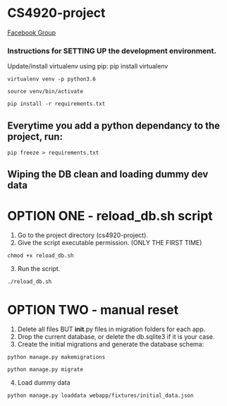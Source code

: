 # CS4920-project

[Facebook Group](https://www.facebook.com/groups/246537335979315/?fref=nf)

### Instructions for SETTING UP the development environment.

Update/install virtualenv using pip: pip install virtualenv
```
virtualenv venv -p python3.6

source venv/bin/activate

pip install -r requirements.txt
```

## Everytime you add a python dependancy to the project, run:
```
pip freeze > requirements.txt
```

## Wiping the DB clean and loading dummy dev data

# OPTION ONE - reload_db.sh script
1. Go to the project directory (cs4920-project).
2. Give the script executable permission. (ONLY THE FIRST TIME)
```
chmod +x reload_db.sh
```
3. Run the script.
```
./reload_db.sh
```

# OPTION TWO - manual reset
1. Delete all files BUT __init__.py files in migration folders for each app.
2. Drop the current database, or delete the db.sqlite3 if it is your case.
3. Create the initial migrations and generate the database schema:
```
python manage.py makemigrations

python manage.py migrate
```
4. Load dummy data
```
python manage.py loaddata webapp/fixtures/initial_data.json
```
